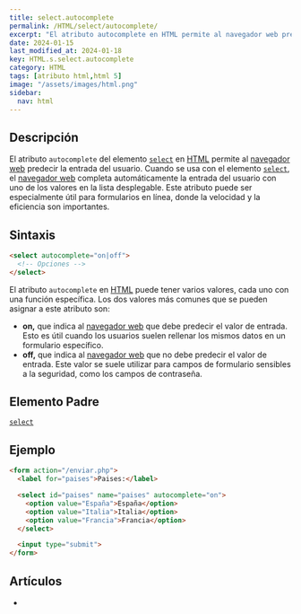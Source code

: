 ```yaml
---
title: select.autocomplete
permalink: /HTML/select/autocomplete/
excerpt: "El atributo autocomplete en HTML permite al navegador web predecir la entrada del usuario en un elemento select. Es especialmente útil para formularios en línea."
date: 2024-01-15
last_modified_at: 2024-01-18
key: HTML.s.select.autocomplete
category: HTML
tags: [atributo html,html 5]
image: "/assets/images/html.png"
sidebar:
  nav: html
---
```


## Descripción


El atributo `autocomplete` del elemento [`select`](https://www.w3api.com/HTML/select/) en [HTML](https://www.manualweb.net/html/) permite al [navegador web](https://www.ayudaenlaweb.com/navegadores/que-es-un-navegador/) predecir la entrada del usuario. Cuando se usa con el elemento [`select`](https://www.w3api.com/HTML/select/), el [navegador web](https://www.ayudaenlaweb.com/navegadores/que-es-un-navegador/) completa automáticamente la entrada del usuario con uno de los valores en la lista desplegable. Este atributo puede ser especialmente útil para formularios en línea, donde la velocidad y la eficiencia son importantes.


## Sintaxis


```html
<select autocomplete="on|off">
  <!-- Opciones -->
</select>
```


El atributo `autocomplete` en [HTML](https://www.manualweb.net/html/) puede tener varios valores, cada uno con una función específica. Los dos valores más comunes que se pueden asignar a este atributo son:

- **on,** que indica al [navegador web](https://www.ayudaenlaweb.com/navegadores/que-es-un-navegador/) que debe predecir el valor de entrada. Esto es útil cuando los usuarios suelen rellenar los mismos datos en un formulario específico.
- **off,** que indica al [navegador web](https://www.ayudaenlaweb.com/navegadores/que-es-un-navegador/) que no debe predecir el valor de entrada. Este valor se suele utilizar para campos de formulario sensibles a la seguridad, como los campos de contraseña.

## Elemento Padre


[`select`](https://www.w3api.com/HTML/select/)


## Ejemplo


```html
<form action="/enviar.php">
  <label for="paises">Paises:</label>

  <select id="paises" name="paises" autocomplete="on">
    <option value="España">España</option>
    <option value="Italia">Italia</option>
    <option value="Francia">Francia</option>
  </select>

  <input type="submit">
</form>

```


## Artículos

- 
